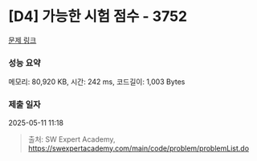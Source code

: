 # [D4] 가능한 시험 점수 - 3752 

[문제 링크](https://swexpertacademy.com/main/code/problem/problemDetail.do?contestProbId=AWHPkqBqAEsDFAUn) 

### 성능 요약

메모리: 80,920 KB, 시간: 242 ms, 코드길이: 1,003 Bytes

### 제출 일자

2025-05-11 11:18



> 출처: SW Expert Academy, https://swexpertacademy.com/main/code/problem/problemList.do